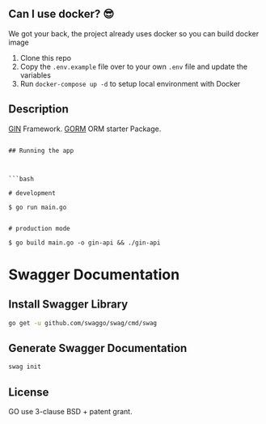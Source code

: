 ## Can I use docker? 😎

We got your back, the project already uses docker so you can build docker image 
1.  Clone this repo
2.  Copy the  `.env.example`  file over to your own  `.env`  file and update the variables
3.  Run  `docker-compose up -d`  to setup local environment with Docker


## Description

  

[GIN](https://gin-gonic.com/)  Framework.
[GORM](https://github.com/go-gorm/gorm) ORM starter Package.
  
```

## Running the app

  

```bash

# development

$ go run main.go


# production mode

$ go build main.go -o gin-api && ./gin-api

```

  
# Swagger Documentation

## Install Swagger Library

```bash
go get -u github.com/swaggo/swag/cmd/swag
```

## Generate Swagger Documentation

```bash
swag init
```

## License

GO use 3-clause BSD + patent grant.